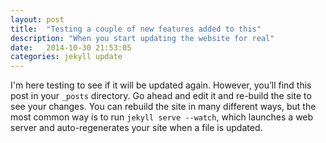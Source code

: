 ```yaml
---
layout: post
title:  "Testing a couple of new features added to this"
description: "When you start updating the website for real"
date:   2014-10-30 21:53:05
categories: jekyll update
---
```

I'm here testing to see if it will be updated again. However, you’ll find this post in your `_posts` directory. Go ahead and edit it and re-build the site to see your changes. You can rebuild the site in many different ways, but the most common way is to run `jekyll serve --watch`, which launches a web server and auto-regenerates your site when a file is updated.

